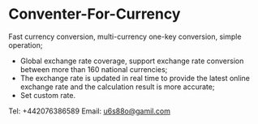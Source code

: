 # Conventer-For-Currency

Fast currency conversion, multi-currency one-key conversion, simple operation;
* Global exchange rate coverage, support exchange rate conversion between more than 160 national currencies;
* The exchange rate is updated in real time to provide the latest online exchange rate and the calculation result is more accurate;
* Set custom rate.

Tel: +442076386589
Email: u6s88o@gamil.com
